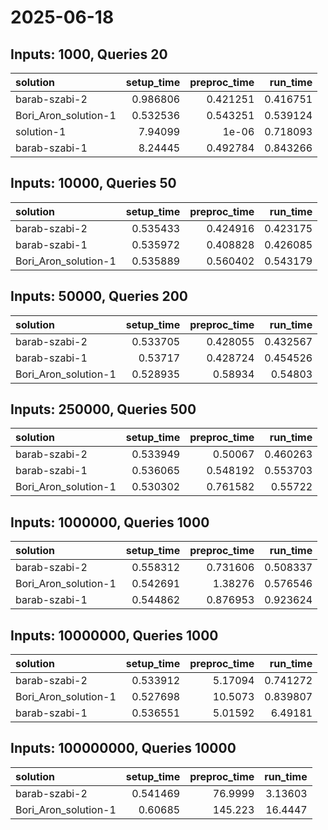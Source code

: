 # 2025-06-18

## Inputs: 1000, Queries 20

| solution             |   setup_time |   preproc_time |   run_time |
|:---------------------|-------------:|---------------:|-----------:|
| barab-szabi-2        |     0.986806 |       0.421251 |   0.416751 |
| Bori_Aron_solution-1 |     0.532536 |       0.543251 |   0.539124 |
| solution-1           |     7.94099  |       1e-06    |   0.718093 |
| barab-szabi-1        |     8.24445  |       0.492784 |   0.843266 |

## Inputs: 10000, Queries 50

| solution             |   setup_time |   preproc_time |   run_time |
|:---------------------|-------------:|---------------:|-----------:|
| barab-szabi-2        |     0.535433 |       0.424916 |   0.423175 |
| barab-szabi-1        |     0.535972 |       0.408828 |   0.426085 |
| Bori_Aron_solution-1 |     0.535889 |       0.560402 |   0.543179 |

## Inputs: 50000, Queries 200

| solution             |   setup_time |   preproc_time |   run_time |
|:---------------------|-------------:|---------------:|-----------:|
| barab-szabi-2        |     0.533705 |       0.428055 |   0.432567 |
| barab-szabi-1        |     0.53717  |       0.428724 |   0.454526 |
| Bori_Aron_solution-1 |     0.528935 |       0.58934  |   0.54803  |

## Inputs: 250000, Queries 500

| solution             |   setup_time |   preproc_time |   run_time |
|:---------------------|-------------:|---------------:|-----------:|
| barab-szabi-2        |     0.533949 |       0.50067  |   0.460263 |
| barab-szabi-1        |     0.536065 |       0.548192 |   0.553703 |
| Bori_Aron_solution-1 |     0.530302 |       0.761582 |   0.55722  |

## Inputs: 1000000, Queries 1000

| solution             |   setup_time |   preproc_time |   run_time |
|:---------------------|-------------:|---------------:|-----------:|
| barab-szabi-2        |     0.558312 |       0.731606 |   0.508337 |
| Bori_Aron_solution-1 |     0.542691 |       1.38276  |   0.576546 |
| barab-szabi-1        |     0.544862 |       0.876953 |   0.923624 |

## Inputs: 10000000, Queries 1000

| solution             |   setup_time |   preproc_time |   run_time |
|:---------------------|-------------:|---------------:|-----------:|
| barab-szabi-2        |     0.533912 |        5.17094 |   0.741272 |
| Bori_Aron_solution-1 |     0.527698 |       10.5073  |   0.839807 |
| barab-szabi-1        |     0.536551 |        5.01592 |   6.49181  |

## Inputs: 100000000, Queries 10000

| solution             |   setup_time |   preproc_time |   run_time |
|:---------------------|-------------:|---------------:|-----------:|
| barab-szabi-2        |     0.541469 |        76.9999 |    3.13603 |
| Bori_Aron_solution-1 |     0.60685  |       145.223  |   16.4447  |